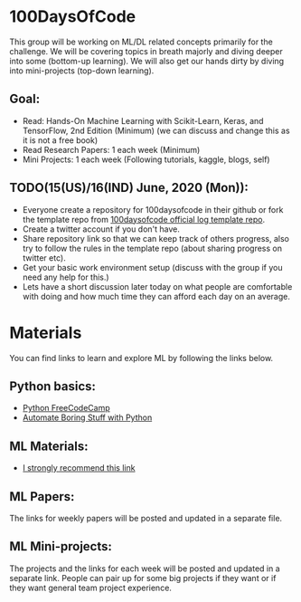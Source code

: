 # 100DaysOfCode
This group will be working on ML/DL related concepts primarily for the challenge. 
We will be covering topics in breath majorly and diving deeper into some (bottom-up learning). 
We will also get our hands dirty by diving into mini-projects (top-down learning).

## Goal:
 - Read: Hands-On Machine Learning with Scikit-Learn, Keras, and TensorFlow, 2nd Edition (Minimum) (we can discuss and change this as it is not a free book)
 - Read Research Papers: 1 each week (Minimum)
 - Mini Projects: 1 each week (Following tutorials, kaggle, blogs, self)

## TODO(15(US)/16(IND) June, 2020 (Mon)):
 - Everyone create a repository for 100daysofcode in their github or fork the template repo from [100daysofcode official log template repo](https://github.com/Kallaway/100-days-of-code).
 - Create a twitter account if you don't have. 
 - Share repository link so that we can keep track of others progress, also try to follow the rules in the template repo (about sharing progress on twitter etc). 
 - Get your basic work environment setup (discuss with the group if you need any help for this.)
 - Lets have a short discussion later today on what people are comfortable with doing and how much time they can afford each day on an average.


# Materials
You can find links to learn and explore ML by following the links below.

## Python basics:
 - [Python FreeCodeCamp](https://www-freecodecamp-org.cdn.ampproject.org/c/s/www.freecodecamp.org/news/the-ultimate-guide-to-python-from-beginner-to-intermediate-to-pro/amp/#)
 - [Automate Boring Stuff with Python](https://automatetheboringstuff.com/)

## ML Materials:
 - [I strongly recommend this link](https://machinelearningmastery.com/start-here/#getstarted)

## ML Papers: 
 The links for weekly papers will be posted and updated in a separate file.

## ML Mini-projects:
 The projects and the links for each week will be posted and updated in a separate link.
 People can pair up for some big projects if they want or if they want general team project experience.


